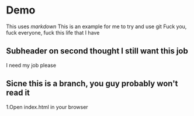 # Demo
This uses *markdown*
This is an example for me to try and use git 
Fuck you, fuck everyone, fuck this life that I have
## Subheader on second thought I still want this job

I need my job please

## Sicne this is a branch, you guy probably won't read it
1.Open index.html in your browser
